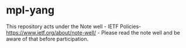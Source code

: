 # mpl-yang

This repository acts under the Note well - IETF Policies- https://www.ietf.org/about/note-well/ - Please read the note well and be aware of that before participation.
